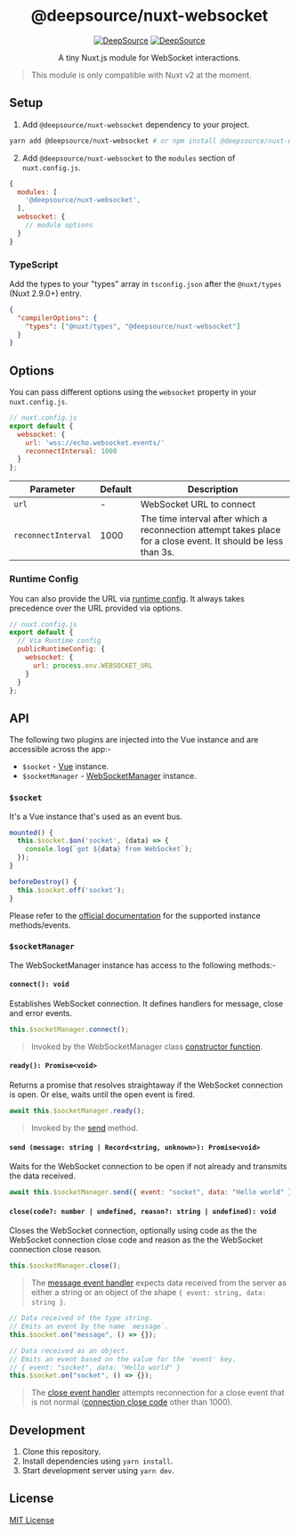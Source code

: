 <div align="center">
<br>
<br>
  
  <h1>@deepsource/nuxt-websocket</h1>

[![DeepSource](https://deepsource.io/gh/deepsourcelabs/nuxt-websocket.svg/?label=active+issues&show_trend=true&token=aDA1Tz2a_4FxFsxvu4by_loF)](https://deepsource.io/gh/deepsourcelabs/nuxt-websocket/?ref=repository-badge) [![DeepSource](https://deepsource.io/gh/deepsourcelabs/nuxt-websocket.svg/?label=resolved+issues&show_trend=true&token=aDA1Tz2a_4FxFsxvu4by_loF)](https://deepsource.io/gh/deepsourcelabs/nuxt-websocket/?ref=repository-badge)

  <p>A tiny Nuxt.js module for WebSocket interactions.</p>

</div>

> This module is only compatible with Nuxt v2 at the moment.

## Setup

1. Add `@deepsource/nuxt-websocket` dependency to your project.

```bash
yarn add @deepsource/nuxt-websocket # or npm install @deepsource/nuxt-websocket
```

2. Add `@deepsource/nuxt-websocket` to the `modules` section of `nuxt.config.js`.

```js
{
  modules: [
    '@deepsource/nuxt-websocket',
  ],
  websocket: {
    // module options
  }
}
```

### TypeScript

Add the types to your "types" array in `tsconfig.json` after the `@nuxt/types` (Nuxt 2.9.0+) entry.

```json
{
  "compilerOptions": {
    "types": ["@nuxt/types", "@deepsource/nuxt-websocket"]
  }
}
```

## Options

You can pass different options using the `websocket` property in your `nuxt.config.js`.

```js
// nuxt.config.js
export default {
  websocket: {
    url: 'wss://echo.websocket.events/'
    reconnectInterval: 1000
  }
};
```

| Parameter           | Default | Description                                                                                                    |
| ------------------- | ------- | -------------------------------------------------------------------------------------------------------------- |
| `url`               | -       | WebSocket URL to connect                                                                                       |
| `reconnectInterval` | 1000    | The time interval after which a reconnection attempt takes place for a close event. It should be less than 3s. |

### Runtime Config

You can also provide the URL via [runtime config](https://nuxtjs.org/docs/configuration-glossary/configuration-runtime-config/). It always takes precedence over the URL provided via options.

```js
// nuxt.config.js
export default {
  // Via Runtime config
  publicRuntimeConfig: {
    websocket: {
      url: process.env.WEBSOCKET_URL
    }
  }
};
```

## API

The following two plugins are injected into the Vue instance and are accessible across the app:-

- `$socket` - [Vue](https://v2.vuejs.org/v2/api/#Instance-Methods-Events) instance.
- `$socketManager` - [WebSocketManager](https://github.com/deepsourcelabs/nuxt-websocket/blob/docs/update-info/src/templates/WebSocketManager.ts) instance.

### `$socket`

It's a Vue instance that's used as an event bus.

```js
mounted() {
  this.$socket.$on('socket', (data) => {
    console.log(`got ${data} from WebSocket`);
  });
}

beforeDestroy() {
  this.$socket.off('socket');
}
```

Please refer to the [official documentation](https://v2.vuejs.org/v2/api/#Instance-Methods-Events) for the supported instance methods/events.

### `$socketManager`

The WebSocketManager instance has access to the following methods:-

#### `connect(): void`

Establishes WebSocket connection. It defines handlers for message, close and error events.

```js
this.$socketManager.connect();
```

> Invoked by the WebSocketManager class [constructor function](https://github.com/deepsourcelabs/nuxt-websocket/blob/docs/update-info/src/templates/WebSocketManager.ts#L14).

#### `ready(): Promise<void>`

Returns a promise that resolves straightaway if the WebSocket connection is open. Or else, waits until the open event is fired.

```js
await this.$socketManager.ready();
```

> Invoked by the [send](https://github.com/deepsourcelabs/nuxt-websocket/blob/docs/update-info/src/templates/WebSocketManager.ts#L52-L53) method.

#### `send (message: string | Record<string, unknown>): Promise<void>`

Waits for the WebSocket connection to be open if not already and transmits the data received.

```js
await this.$socketManager.send({ event: "socket", data: "Hello world" });
```

#### `close(code?: number | undefined, reason?: string | undefined): void`

Closes the WebSocket connection, optionally using code as the the WebSocket connection close code and reason as the the WebSocket connection close reason.

```js
this.$socketManager.close();
```

> The [message event handler](https://github.com/deepsourcelabs/nuxt-websocket/blob/main/src/templates/WebSocketManager.ts#L39-L46) expects data received from the server as either a string or an object of the shape `{ event: string, data: string }`.

```js
// Data received of the type string.
// Emits an event by the name `message`.
this.$socket.on("message", () => {});

// Data received as an object.
// Emits an event based on the value for the 'event' key.
// { event: "socket", data: "Hello world" }
this.$socket.on("socket", () => {});
```

> The [close event handler](https://github.com/deepsourcelabs/nuxt-websocket/blob/main/src/templates/WebSocketManager.ts#L48-L64) attempts reconnection for a close event that is not normal ([connection close code](https://developer.mozilla.org/en-US/docs/Web/API/CloseEvent/code) other than 1000).

## Development

1. Clone this repository.
2. Install dependencies using `yarn install`.
3. Start development server using `yarn dev`.

## License

[MIT License](https://github.com/deepsourcelabs/nuxt-websocket/blob/main/LICENSE)
